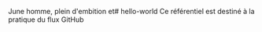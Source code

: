June homme, plein d'embition et# hello-world
Ce référentiel est destiné à la pratique du flux GitHub
